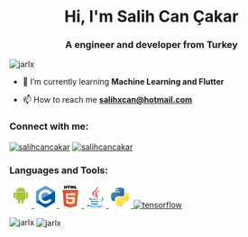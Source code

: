<h1 align="center">Hi, I'm Salih Can Çakar</h1>
<h3 align="center">A engineer and developer from Turkey</h3>

<p align="left"> <img src="https://komarev.com/ghpvc/?username=jarlx&label=Profile%20views&color=0e75b6&style=flat" alt="jarlx" /> </p>

- 🌱 I’m currently learning **Machine Learning and Flutter**

- 📫 How to reach me **salihxcan@hotmail.com**

<h3 align="left">Connect with me:</h3>
<p align="left">
<a href="https://linkedin.com/in/salihcancakar" target="blank"><img align="center" src="https://raw.githubusercontent.com/rahuldkjain/github-profile-readme-generator/master/src/images/icons/Social/linked-in-alt.svg" alt="salihcancakar" height="30" width="40" /></a>
<a href="https://instagram.com/salihcancakar" target="blank"><img align="center" src="https://raw.githubusercontent.com/rahuldkjain/github-profile-readme-generator/master/src/images/icons/Social/instagram.svg" alt="salihcancakar" height="30" width="40" /></a>
</p>

<h3 align="left">Languages and Tools:</h3>
<p align="left"> <a href="https://developer.android.com" target="_blank" rel="noreferrer"> <img src="https://raw.githubusercontent.com/devicons/devicon/master/icons/android/android-original-wordmark.svg" alt="android" width="40" height="40"/> </a> <a href="https://www.cprogramming.com/" target="_blank" rel="noreferrer"> <img src="https://raw.githubusercontent.com/devicons/devicon/master/icons/c/c-original.svg" alt="c" width="40" height="40"/> </a> <a href="https://www.w3.org/html/" target="_blank" rel="noreferrer"> <img src="https://raw.githubusercontent.com/devicons/devicon/master/icons/html5/html5-original-wordmark.svg" alt="html5" width="40" height="40"/> </a> <a href="https://www.java.com" target="_blank" rel="noreferrer"> <img src="https://raw.githubusercontent.com/devicons/devicon/master/icons/java/java-original.svg" alt="java" width="40" height="40"/> </a> <a href="https://www.python.org" target="_blank" rel="noreferrer"> <img src="https://raw.githubusercontent.com/devicons/devicon/master/icons/python/python-original.svg" alt="python" width="40" height="40"/> </a> <a href="https://www.tensorflow.org" target="_blank" rel="noreferrer"> <img src="https://www.vectorlogo.zone/logos/tensorflow/tensorflow-icon.svg" alt="tensorflow" width="40" height="40"/> </a> </p>

<p><img align="left" src="https://github-readme-stats.vercel.app/api/top-langs?username=jarlx&show_icons=true&locale=en&layout=compact" alt="jarlx" /></p>

<p>&nbsp;<img align="center" src="https://github-readme-stats.vercel.app/api?username=jarlx&show_icons=true&locale=en" alt="jarlx" /></p>
